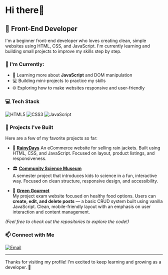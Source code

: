 #  Hi there👋

## 🌟 Front-End Developer

I'm a beginner front-end developer who loves creating clean, simple websites using HTML, CSS, and JavaScript. I'm currently learning and building small projects to improve my skills step by step.

### 🌱 I'm Currently:
- 🧠 Learning more about **JavaScript** and DOM manipulation
- 💻 Building mini-projects to practice my skills
- 🌐 Exploring how to make websites responsive and user-friendly

### 💻 Tech Stack
![HTML5](https://img.shields.io/badge/HTML5-E34F26?style=flat&logo=html5&logoColor=white)
![CSS3](https://img.shields.io/badge/CSS3-1572B6?style=flat&logo=css3&logoColor=white)
![JavaScript](https://img.shields.io/badge/JavaScript-F7DF1E?style=flat&logo=javascript&logoColor=black)

### 🧪 Projects I've Built

Here are a few of my favorite projects so far:

- 🧥 [**RainyDays**](https://shamia702.github.io/Javascript-CA/)
  An eCommerce website for selling rain jackets. Built using HTML, CSS, and JavaScript. Focused on layout, product listings, and responsiveness.

- 🏛️ [**Community Science Museum**](https://github.com/shamia702/community-science-museum)  
  A semester project that introduces kids to science in a fun, interactive way. Focused on clean structure, responsive design, and accessibility.
  
 - 🥬 [**Green Gourmet**](https://github.com/shamia702/green-gourmet)  
  My project exam website focused on healthy food options. Users can **create, edit, and delete posts** — a basic CRUD system built using vanilla JavaScript. Clean, mobile-friendly layout with an emphasis on user interaction and content management.

*(Feel free to check out the repositories to explore the code!)*

### 📫 Connect with Me
[![Email](https://img.shields.io/badge/Gmail-D14836?style=flat&logo=gmail&logoColor=white)](mailto:shamiakhaliq09@gmail.com)

---

Thanks for visiting my profile! I'm excited to keep learning and growing as a developer. 🚀
